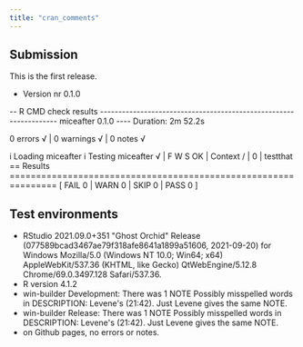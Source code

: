 ```yaml
---
title: "cran_comments"
---
```


## Submission

This is the first release.
* Version nr 0.1.0

-- R CMD check results ------------------------------------------------------------------ miceafter 0.1.0 ----
Duration: 2m 52.2s

0 errors √ | 0 warnings √ | 0 notes √

i Loading miceafter
i Testing miceafter
√ | F W S  OK | Context
/ |         0 | testthat                                                  
== Results ===============================================================
[ FAIL 0 | WARN 0 | SKIP 0 | PASS 0 ]

## Test environments
*	RStudio 2021.09.0+351 "Ghost Orchid" Release (077589bcad3467ae79f318afe8641a1899a51606, 2021-09-20) for Windows
Mozilla/5.0 (Windows NT 10.0; Win64; x64) AppleWebKit/537.36 (KHTML, like Gecko) QtWebEngine/5.12.8 Chrome/69.0.3497.128 Safari/537.36. 
* R version 4.1.2
* win-builder Development: There was 1 NOTE
Possibly misspelled words in DESCRIPTION:
  Levene's (21:42). Just Levene gives the same NOTE. 
* win-builder Release: There was 1 NOTE
Possibly misspelled words in DESCRIPTION:
  Levene's (21:42). Just Levene gives the same NOTE. 
* on Github pages, no errors or notes.
